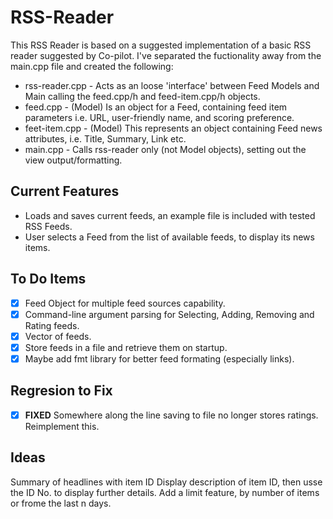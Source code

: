 # RSS-Reader

This RSS Reader is based on a suggested implementation of a basic RSS reader suggested by Co-pilot. I've separated the fuctionality away from the main.cpp file and created the following:

* rss-reader.cpp - Acts as an loose 'interface' between Feed Models and Main calling the feed.cpp/h and feed-item.cpp/h objects. 
* feed.cpp - (Model) Is an object for a Feed, containing feed item parameters i.e. URL, user-friendly name, and scoring preference.
* feet-item.cpp - (Model) This represents an object containing Feed news attributes, i.e. Title, Summary, Link etc.
* main.cpp - Calls rss-reader only (not Model objects), setting out the view output/formatting.

## Current Features
* Loads and saves current feeds, an example file is included with tested RSS Feeds.
* User selects a Feed from the list of available feeds, to display its news items.

## To Do Items

- [x] Feed Object for multiple feed sources capability.
- [x] Command-line argument parsing for Selecting, Adding, Removing and Rating feeds.
- [x] Vector of feeds. 
- [x] Store feeds in a file and retrieve them on startup.
- [x] Maybe add fmt library for better feed formating (especially links).

## Regresion to Fix
- [x] **FIXED** Somewhere along the line saving to file no longer stores ratings. Reimplement this.

## Ideas

Summary of headlines with item ID
Display description of item ID, then usse the ID No. to display further details.
Add a limit feature, by number of items or frome the last n days.
